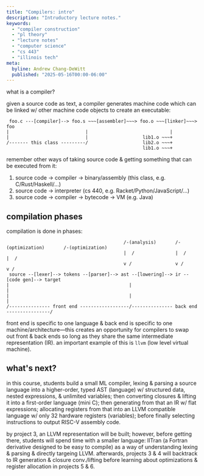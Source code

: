 ```yaml
---
title: "Compilers: intro"
description: "Intruductory lecture notes."
keywords:
  - "compiler construction"
  - "pl theory"
  - "lecture notes"
  - "computer science"
  - "cs 443"
  - "illinois tech"
meta:
  byline: Andrew Chang-DeWitt
  published: "2025-05-16T00:00-06:00"
---
```


what is a compiler?

given a source code as text, a compiler generates machine code which can be
linked w/ other machine code objects to create an executable:

```
 foo.c ---[compiler]--> foo.s ~~~[assembler]~~~> foo.o ~~~[linker]~~~> foo
|                            |                              |
|                            |                    lib1.o ~~~+
/------- this class ---------/                    lib2.o ~~~+
                                                  lib1.o ~~~+
```

remember other ways of taking source code & getting something that can be
executed from it:

1. source code -> compiler -> binary/assembly (this class, e.g.
   C/Rust/Haskell/...)
2. source code -> interpreter (cs 440, e.g. Racket/Python/JavaScript/...)
3. source code -> compiler -> bytecode -> VM (e.g. Java)

## compilation phases

compilation is done in phases:

```
                                           /-(analysis)       /-(optimization)       /-(optimization)
                                           |  /               |  /                   |  /
                                           v /                v /                    v /
 source --[lexer]--> tokens --[parser]--> ast --[lowering]--> ir --[code gen]--> target
|                                            |                                         |
|                                            |                                         |
/--------------- front end ------------------/--------------- back end ----------------/
```

front end is specific to one language & back end is specific to one
machine/architecture&mdash;this creates an opportunity for compilers to swap
out front & back ends so long as they share the same intermediate
representation (IR). an important example of this is `llvm` (low level virtual
machine).

## what's next?

in this course, students build a small ML compiler, lexing & parsing a source
language into a higher-order, typed AST (language) w/ structured data, nested
expressions, & unlimited variables; then converting closures & lifting it into
a first-order language (mini C); then generating from that an IR w/ flat
expressions; allocating registers from that into an LLVM compatible language w/
only 32 hardware registers (variables); before finally selecting instructions
to output RISC-V assembly code.

by project 3, an LLVM representation will be built; however, before getting
there, students will spend time with a smaller language: IITran (a Fortran
derivative designed to be easy to compile) as a way of understanding lexing &
parsing & directly targeing LLVM. afterwards, projects 3 & 4 will backtrack to
IR generation & closure conv./lifting before learning about optimizations &
register allocation in projects 5 & 6.

